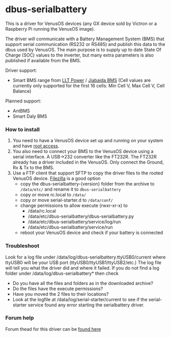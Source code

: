 # dbus-serialbattery
This is a driver for VenusOS devices (any GX device sold by Victron or a Raspberry Pi running the VenusOS image). 

The driver will communicate with a Battery Management System (BMS) that support serial communication (RS232 or RS485) 
and publish this data to the dbus used by VenusOS. The main purpose is to supply up to date State Of Charge (SOC) values
to the inverter, but many extra parameters is also published if available from the BMS.

Driver support:
 * Smart BMS range from [LLT Power](https://www.lithiumbatterypcb.com/product-instructionev-battery-pcb-boardev-battery-pcb-board/ev-battery-pcb-board/smart-bms-of-power-battery/) / [Jiabaida BMS](https://dgjbd.en.alibaba.com/)
(Cell values are currently only supported for the first 16 cells: Min Cell V, Max Cell V, Cell Balance) 

Planned support:
 * AntBMS
 * Smart Daly BMS 

### How to install
1. You need to have a VenusOS device set up and running on your system and have [root access](https://www.victronenergy.com/live/ccgx:root_access).
2. You also need to connect your BMS to the VenusOS device using a serial interface. A USB->232 converter like the FT232R. The FT232R already has a driver included in the VenusOS. Only connect the Ground, Rx & Tx to the BMS.
3. Use a FTP client that support SFTP to copy the driver files to the rooted VenusOS device. [Filezilla](https://filezilla-project.org/) is a good option
   - copy the dbus-serialbattery-{version} folder from the archive to `/data/etc/` and rename it to `dbus-serialbattery`
   - copy or move rc.local to `/data/`
   - copy or move serial-starter.d to `/data/conf/`
   - change permissions to allow execute (rwxr-xr-x) to 
      - /data/rc.local 
      - /data/etc/dbus-serialbattery/dbus-serialbattery.py
      - /data/etc/dbus-serialbattery/service/log/run
      - /data/etc/dbus-serialbattery/service/run
   - reboot your VenusOS device and check if your battery is connected

### Troubleshoot
Look for a log file under /data/log/dbus-serialbattery.ttyUSB0/current where ttyUSB0 will be your USB port (ttyUSB0/ttyUSB1/ttyUSB2/etc.)
The log file will tell you what the driver did and where it failed.
If you do not find a log folder under /data/log/dbus-serialbattery* then check
   - Do you have all the files and folders as in the downloaded archive?
   - Do the files have the execute permissions?
   - Have you moved the 2 files to their locations?
   - Look at the logfile at /data/log/serial-starter/current to see if the serial-starter service found any error starting the serialbattery driver.

### Forum help
Forum thead for this driver can be [found here](https://energytalk.co.za/t/diy-serial-battery-driver-for-victron-gx/80)
